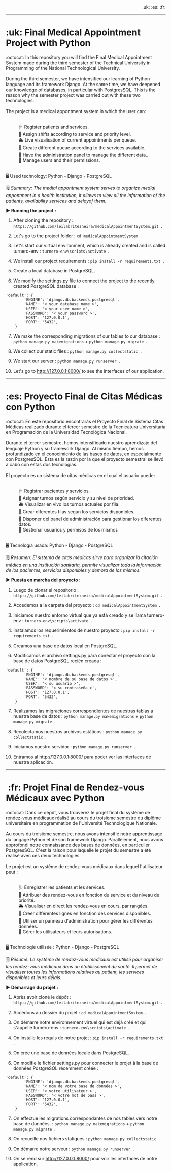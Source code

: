 <div align="end">
  :uk: :es: :fr: 
</div>

<hr>
<h1> :uk: Final Medical Appointment Project with Python </h1>
:octocat: In this repository you will find the Final Medical Appointment System made during the third semester of the Technical University in Programming of the National Technological University.
<br> 
<br> During the third semester, we have intensified our learning of Python language and its framework Django. At the same time, we have deepened our knowledge of databases, in particular with PostgresSQL. This is the  reason why the semester project was carried out with these two technologies. 
<br>
<br>The project is a medical appontment system in which the user can: 
<dl>
  <dd><br> 🩺 Register patients and services.</dd>
  <dd> 💉 Assign shifts according to service and priority level.</dd>
  <dd> 🚑 Live visualisation of current appointments per queue.</dd>
  <dd> 🌡 Create different queue according to the services available.</dd>
  <dd> 🩻 Have the administration panel to manage the different data..</dd>
  <dd> 💊 Manage users and their permissions.</dd>
</dl>

<br> 🖥️ Used technology: Python - Django - PostgreSQL

🗒️ _Summary: The medial appontment system serves to organize medial appontment in a health institution, it allows to view all the information of the patients, availability services and delayof them._

**▶️ Running the project :**

1. After cloning the repository : `https://github.com/leilabritezneira/medicalAppointmentSystem.git `.<br>

2. Let's go to the project folder : `cd medicalAppointmentSystem `.<br> 

3. Let's start our virtual environment, which is already created and is called turnero-env : `turnero-env\scripts\activate `.<br>

4. We install our project requirements : `pip install -r requirements.txt `.<br>

5. Create a local database in PostgreSQL. <br>

6. We modify the settings.py file to connect the project to the recently created PostgreSQL database : <br>

```
'default': {
        'ENGINE': 'django.db.backends.postgresql',
        'NAME': '< your database name >',
        'USER': '< your user name >',
        'PASSWORD': '< your password >',
        'HOST': '127.0.0.1',
        'PORT': '5432',
    }
```

7. We make the corresponding migrations of our tables to our database : `python manage.py makemigrations` + `python manage.py migrate `.<br>

8. We collect our static files : `python manage.py collectstatic `.<br>

9. We start our server : `python manage.py runserver `.<br>

10. Let's go to http://127.0.0.1:8000/ to see the interfaces of our application.<br>

<hr>
<h1> :es: Proyecto Final de Citas Médicas con Python </h1>
:octocat: En este repositorio encontrarás el Proyecto Final de Sistema Citas Médicas realizado durante el tercer semestre de la Tecnicatura Universitaria en Programación de la Universidad Tecnológica Nacional.
<br> 
<br> Durante el tercer semestre, hemos intensificado nuestro aprendizaje del lenguaje Python y su framework Django. Al mismo tiempo, hemos profundizado en el conocimiento de las bases de datos, en especialmente con PostgresSQL. Esta es la razón por la que el proyecto semestral se llevó a cabo con estas dos tecnologías.
<br>
<br>El proyecto es un sistema de citas médicas en el cual el usuario puede: 
<dl>
  <dd><br> 🩺 Registrar pacientes y servicios.
  <dd> 💉 Asignar turnos según servicio y su nivel de prioridad.
  <dd> 🚑 Visualizar en vivo los turnos actuales por fila.
  <dd> 🌡 Crear diferentes filas según los servicios disponibles.
  <dd> 🩻  Disponer del panel de administración para gestionar los diferentes datos.
  <dd> 💊 Gestionar usuarios y permisos de los mismos
</dl>

<br> 🖥️ Tecnología usada: Python - Django - PostgreSQL

🗒️ _Resumen: El sistema de citas médicas sirve para organizar la citación médica en una institución sanitaria, permite visualizar toda la información de los pacientes, servicios disponibles y demora de los mismos._

**▶️ Puesta en marcha del proyecto :**

1. Luego de clonar el repositorio : `https://github.com/leilabritezneira/medicalAppointmentSystem.git `.<br>

2. Accedemos a la carpeta del proyecto : `cd medicalAppointmentSystem `.<br> 

3. Iniciamos nuestro entorno virtual que ya está creado y se llama turnero-env : `turnero-env\scripts\activate `.<br>

4. Instalamos los requerimientos de nuestro proyecto : `pip install -r requirements.txt `.<br>

5. Creamos una base de datos local en PostgreSQL. <br>

6. Modificamos el archivo settings.py para conectar el proyecto con la base de datos PostgreSQL recién creada : <br>

```
'default': {
        'ENGINE': 'django.db.backends.postgresql',
        'NAME': '< nombre de su base de datos >',
        'USER': '< su usuario >',
        'PASSWORD': '< su contraseña >',
        'HOST': '127.0.0.1',
        'PORT': '5432',
    }
```

7. Realizamos las migraciones correspondientes de nuestras tablas a nuestra base de datos : `python manage.py makemigrations` + `python manage.py migrate `.<br>

8. Recolectamos nuestros archivos estáticos : `python manage.py collectstatic `.<br>

9. Iniciamos nuestro servidor : `python manage.py runserver `.<br>

10. Entramos al http://127.0.0.1:8000/ para poder ver las interfaces de nuestra aplicación.<br>

<hr>
<h1> :fr: Projet Final de Rendez-vous Médicaux avec Python </h1>
:octocat: Dans ce dépôt, vous trouverez le projet final du système de rendez-vous médicaux réalisé au cours du troisième semestre du diplôme universitaire en programmation de l'Université Technologique Nationale.
<br>
<br>Au cours du troisième semestre, nous avons intensifié notre apprentissage du langage Python et de son framework Django. Parallèlement, nous avons approfondi notre connaissance des bases de données, en particulier PostgresSQL. C'est la raison pour laquelle le projet du semestre a été réalisé avec ces deux technologies. 
<br>
<br>Le projet est un système de rendez-vous médicaux dans lequel l'utilisateur peut : 
<dl>
  <dd><br> 🩺 Enregistrer les patients et les services.
  <dd> 💉 Attribuer des rendez-vous en fonction du service et du niveau de priorité.
  <dd> 🚑 Visualiser en direct les rendez-vous en cours, par rangées.
  <dd> 🌡 Créer différentes lignes en fonction des services disponibles.
  <dd> 🩻 Utiliser un panneau d'administration pour gérer les différentes données.
  <dd> 💊 Gérer les utilisateurs et leurs autorisations.
</dl>

<br> 🖥️ Technologie utilisée : Python - Django - PostgreSQL

🗒️ _Résumé: Le système de rendez-vous médicaux est utilisé pour organiser les rendez-vous médicaux dans un établissement de santé. Il permet de visualiser toutes les informations relatives au patient, les services disponibles et leurs délais._

**▶️ Démarrage du projet :**

1. Après avoir cloné le dépôt : `https://github.com/leilabritezneira/medicalAppointmentSystem.git `.<br>

2. Accédons au dossier du projet : `cd medicalAppointmentSystem `.<br> 

3. On démarre notre environnement virtuel qui est déjà créé et qui s'appelle turnero-env : `turnero-env\scripts\activate `.<br>

4. On installe les requis de notre projet : `pip install -r requirements.txt `.<br>

5. On crée une base de données locale dans PostgreSQL. <br>

6. On modifie le fichier settings.py pour connecter le projet à la base de données PostgreSQL récemment créée : <br>

```
'default': {
        'ENGINE': 'django.db.backends.postgresql',
        'NAME': '< nom de votre base de données >',
        'USER': '< votre utilisateur >',
        'PASSWORD': '< votre mot de pass >',
        'HOST': '127.0.0.1',
        'PORT': '5432',
    }
```

7. On effectue les migrations correspondantes de nos tables vers notre base de données. : `python manage.py makemigrations` + `python manage.py migrate `.<br>

8. On recueille nos fichiers statiques : `python manage.py collectstatic `.<br>

9. On démarre notre serveur : `python manage.py runserver `.<br>

10. On se rend sur http://127.0.0.1:8000/ pour voir les interfaces de notre application.<br>
